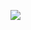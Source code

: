 ![](https://img.shields.io/badge/Fauzan-Huskar-informational?style=flat&logo=<LOGO_NAME>&logoColor=white&color=2bbc8a)
